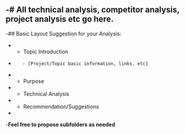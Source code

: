 -# All technical analysis, competitor analysis, project analysis etc go here.
-
-## Basic Layout Suggestion for your Analysis:
- - Topic Introduction
-        - [Project/Topic basic information, links, etc]
- - Purpose
- - Technical Analysis
- - Recommendation/Suggestions
-
-**Feel free to propose subfolders as needed**
